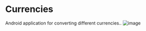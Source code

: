 # Currencies
Android application for converting different currencies..
![image](https://drive.google.com/uc?export=view&id=1p4_HE9gmnR5oA5pkG2FIBJ4vuZw7wL4-)
